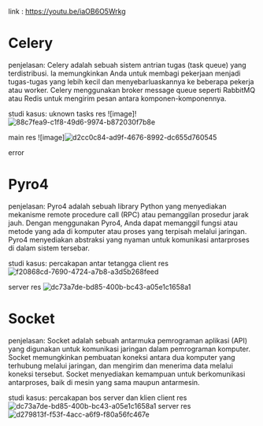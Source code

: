 link : https://youtu.be/iaOB6O5Wrkg


# Celery
penjelasan: Celery adalah sebuah sistem antrian tugas (task queue) yang terdistribusi. Ia memungkinkan Anda untuk membagi pekerjaan menjadi tugas-tugas yang lebih kecil dan menyebarluaskannya ke beberapa pekerja atau worker. Celery menggunakan broker message queue seperti RabbitMQ atau Redis untuk mengirim pesan antara komponen-komponennya.

studi kasus: uknown
tasks res
![image]!![88c7fea9-c1f8-49d6-9974-b872030f7b8e](https://github.com/fajriroq/SISTER_3A/assets/86406309/5f040834-838f-44aa-92d5-c3a52897252b)



main res
![image]![d2cc0c84-ad9f-4676-8992-dc655d760545](https://github.com/fajriroq/SISTER_3A/assets/86406309/1a941ff4-163e-48a0-bb3c-d8543f3fe0d2)


error

# Pyro4
penjelasan: Pyro4 adalah sebuah library Python yang menyediakan mekanisme remote procedure call (RPC) atau pemanggilan prosedur jarak jauh. Dengan menggunakan Pyro4, Anda dapat memanggil fungsi atau metode yang ada di komputer atau proses yang terpisah melalui jaringan. Pyro4 menyediakan abstraksi yang nyaman untuk komunikasi antarproses di dalam sistem tersebar.

studi kasus: percakapan antar tetangga
client res
![f20868cd-7690-4724-a7b8-a3d5b268feed](https://github.com/fajriroq/SISTER_3A/assets/86406309/6caf667a-d7ad-4481-bd65-b24fbfd298cf)

server res
![dc73a7de-bd85-400b-bc43-a05e1c1658a1](https://github.com/fajriroq/SISTER_3A/assets/86406309/24bd603d-2d1b-416d-8d33-f8d4b35b74af)


# Socket
penjelasan: Socket adalah sebuah antarmuka pemrograman aplikasi (API) yang digunakan untuk komunikasi jaringan dalam pemrograman komputer. Socket memungkinkan pembuatan koneksi antara dua komputer yang terhubung melalui jaringan, dan mengirim dan menerima data melalui koneksi tersebut. Socket menyediakan kemampuan untuk berkomunikasi antarproses, baik di mesin yang sama maupun antarmesin.

studi kasus: percakapan bos server dan klien
client res
![dc73a7de-bd85-400b-bc43-a05e1c1658a1](https://github.com/fajriroq/SISTER_3A/assets/86406309/9a514ef9-db36-4f50-80e7-ba9662eb7e5c)
server res
![d279813f-f53f-4acc-a6f9-f80a56fc467e](https://github.com/fajriroq/SISTER_3A/assets/86406309/c19adc9e-2cfc-42fe-8dba-e7a55f798f63)

